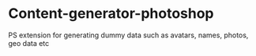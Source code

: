 Content-generator-photoshop
===========================

PS extension for generating dummy data such as avatars, names, photos, geo data etc 
